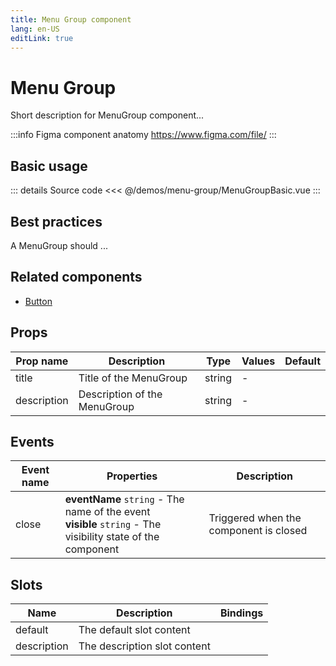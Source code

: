 ```yaml
---
title: Menu Group component
lang: en-US
editLink: true
---
```


# Menu Group

Short description for MenuGroup component...

:::info Figma component anatomy
https://www.figma.com/file/
:::

## Basic usage

<MenuGroupBasic />

::: details Source code
<<< @/demos/menu-group/MenuGroupBasic.vue
:::

## Best practices

A MenuGroup should ...

## Related components

- [Button](/components/button/button.doc)

## Props

| Prop name   | Description                  | Type   | Values | Default |
| ----------- | ---------------------------- | ------ | ------ | ------- |
| title       | Title of the MenuGroup       | string | -      |         |
| description | Description of the MenuGroup | string | -      |         |

## Events

| Event name | Properties                                                                                                      | Description                            |
| ---------- | --------------------------------------------------------------------------------------------------------------- | -------------------------------------- |
| close      | **eventName** `string` - The name of the event<br/>**visible** `string` - The visibility state of the component | Triggered when the component is closed |

## Slots

| Name        | Description                  | Bindings |
| ----------- | ---------------------------- | -------- |
| default     | The default slot content     |          |
| description | The description slot content |          |
